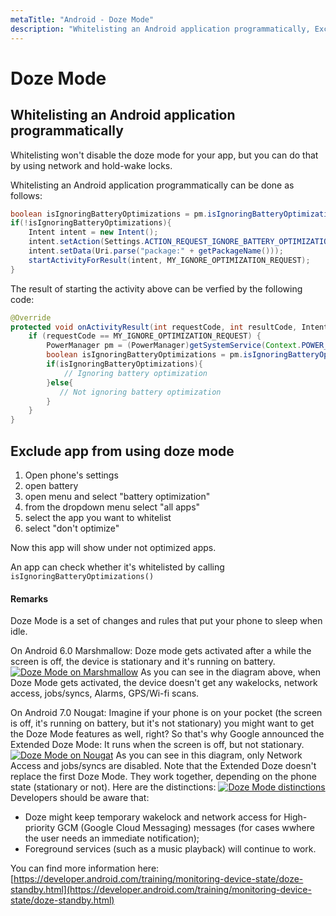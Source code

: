 ```yaml
---
metaTitle: "Android - Doze Mode"
description: "Whitelisting an Android application programmatically, Exclude app from using doze mode"
---
```


# Doze Mode



## Whitelisting an Android application programmatically


Whitelisting won't disable the doze mode for your app, but you can do that by using network and hold-wake locks.

Whitelisting an Android application programmatically can be done as follows:

```java
boolean isIgnoringBatteryOptimizations = pm.isIgnoringBatteryOptimizations(getPackageName());
if(!isIgnoringBatteryOptimizations){
    Intent intent = new Intent();
    intent.setAction(Settings.ACTION_REQUEST_IGNORE_BATTERY_OPTIMIZATIONS);
    intent.setData(Uri.parse("package:" + getPackageName()));
    startActivityForResult(intent, MY_IGNORE_OPTIMIZATION_REQUEST);
}

```

The result of starting the activity above can be verfied by the following code:

```java
@Override
protected void onActivityResult(int requestCode, int resultCode, Intent data) {
    if (requestCode == MY_IGNORE_OPTIMIZATION_REQUEST) {
        PowerManager pm = (PowerManager)getSystemService(Context.POWER_SERVICE);
        boolean isIgnoringBatteryOptimizations = pm.isIgnoringBatteryOptimizations(getPackageName());
        if(isIgnoringBatteryOptimizations){
            // Ignoring battery optimization
        }else{
           // Not ignoring battery optimization
        }
    }
}

```



## Exclude app from using doze mode


1. Open phone's settings
1. open battery
1. open menu and select "battery optimization"
1. from the dropdown menu select "all apps"
1. select the app you want to whitelist
1. select "don't optimize"

Now this app will show under not optimized apps.

An app can check whether it's whitelisted by calling `isIgnoringBatteryOptimizations()`



#### Remarks


Doze Mode is a set of changes and rules that put your phone to sleep when idle.

On Android 6.0 Marshmallow:
Doze mode gets activated after a while the screen is off, the device is stationary and it's running on battery.
[<img src="https://i.stack.imgur.com/ye77o.png" alt="Doze Mode on Marshmallow" />](https://i.stack.imgur.com/ye77o.png)
As you can see in the diagram above, when Doze Mode gets activated, the device doesn't get any wakelocks, network access, jobs/syncs, Alarms, GPS/Wi-fi scans.

On Android 7.0 Nougat:
Imagine if your phone is on your pocket (the screen is off, it's running on battery, but it's not stationary) you might want to get the Doze Mode features as well, right?
So that's why Google announced the Extended Doze Mode: It runs when the screen is off, but not stationary.
[<img src="https://i.stack.imgur.com/AjCkv.png" alt="Doze Mode on Nougat" />](https://i.stack.imgur.com/AjCkv.png)
As you can see in this diagram, only Network Access and jobs/syncs are disabled.
Note that the Extended Doze doesn't replace the first Doze Mode. They work together, depending on the phone state (stationary or not).
Here are the distinctions:
[<img src="https://i.stack.imgur.com/PuM06.png" alt="Doze Mode distinctions" />](https://i.stack.imgur.com/PuM06.png)
Developers should be aware that:

- Doze might keep temporary wakelock and network access for High-priority GCM (Google Cloud Messaging) messages (for cases wwhere the user needs an immediate notification);
- Foreground services (such as a music playback) will continue to work.

You can find more information here: [https://developer.android.com/training/monitoring-device-state/doze-standby.html](https://developer.android.com/training/monitoring-device-state/doze-standby.html)

